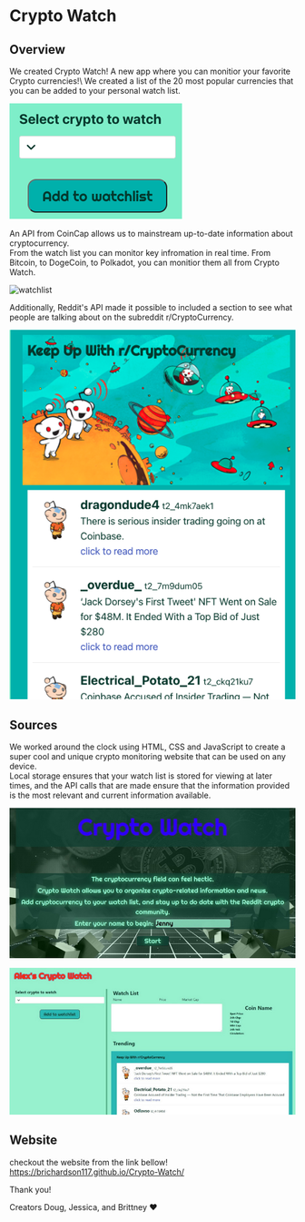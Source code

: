 # Crypto Watch

## Overview
We created Crypto Watch! A new app where you can monitior your favorite Crypto currencies!\ 
We created a list of the 20 most popular currencies that you can be added to your personal watch list.

![dropdown-menu](assets/images/dropdow.png)

An API from CoinCap allows us to mainstream up-to-date information about cryptocurrency.\
From the watch list  you can monitor key infromation in real time. 
From Bitcoin, to DogeCoin, to Polkadot, you can monitior them all from Crypto Watch.

![watchlist]()

Additionally, Reddit's API made it possible to included a section to see what people are talking about on the subreddit r/CryptoCurrency.

![reddit-updates](assets/images/redditupdates.png)

## Sources
We worked around the clock using HTML, CSS and JavaScript to create a super cool and unique crypto monitoring website that can be used on any device.\
Local storage ensures that your watch list is stored for viewing at later times, and the API calls that are made ensure that the information provided is the most relevant and current information available.

![Image of main page](./assets/images/page1.jpg)

![Image of Watch page](./assets/images/page2.jpg)

## Website 
checkout the website from the link bellow!
https://brichardson117.github.io/Crypto-Watch/ 


Thank you!

Creators Doug, Jessica, and Brittney ❤️
